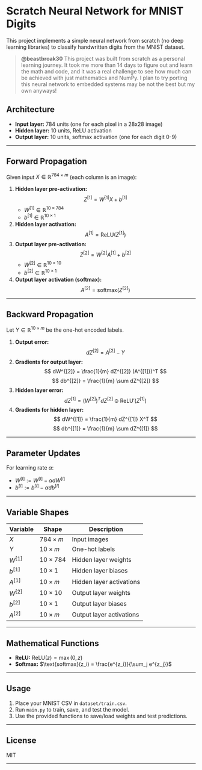 # Scratch Neural Network for MNIST Digits

This project implements a simple neural network from scratch (no deep learning libraries) to classify handwritten digits from the MNIST dataset.

<blockquote>
<strong>@beastbroak30</strong> This project was built from scratch as a personal learning journey. It took me more than 14 days to figure out and learn the math and code, and it was a real challenge to see how much can be achieved with just mathematics and NumPy. I plan to try porting this neural network to embedded systems may be not the best but my own anyways!
</blockquote>

## Architecture
- **Input layer:** 784 units (one for each pixel in a 28x28 image)
- **Hidden layer:** 10 units, ReLU activation
- **Output layer:** 10 units, softmax activation (one for each digit 0-9)

---

## Forward Propagation
Given input $X \in \mathbb{R}^{784 \times m}$ (each column is an image):

1. **Hidden layer pre-activation:**
	$$ Z^{[1]} = W^{[1]} X + b^{[1]} $$
	- $W^{[1]} \in \mathbb{R}^{10 \times 784}$
	- $b^{[1]} \in \mathbb{R}^{10 \times 1}$
2. **Hidden layer activation:**
	$$ A^{[1]} = \text{ReLU}(Z^{[1]}) $$
3. **Output layer pre-activation:**
	$$ Z^{[2]} = W^{[2]} A^{[1]} + b^{[2]} $$
	- $W^{[2]} \in \mathbb{R}^{10 \times 10}$
	- $b^{[2]} \in \mathbb{R}^{10 \times 1}$
4. **Output layer activation (softmax):**
	$$ A^{[2]} = \text{softmax}(Z^{[2]}) $$

---

## Backward Propagation
Let $Y \in \mathbb{R}^{10 \times m}$ be the one-hot encoded labels.

1. **Output error:**
	$$ dZ^{[2]} = A^{[2]} - Y $$
2. **Gradients for output layer:**
	$$ dW^{[2]} = \frac{1}{m} dZ^{[2]} (A^{[1]})^T $$
	$$ db^{[2]} = \frac{1}{m} \sum dZ^{[2]} $$
3. **Hidden layer error:**
	$$ dZ^{[1]} = (W^{[2]})^T dZ^{[2]} \odot \text{ReLU}'(Z^{[1]}) $$
4. **Gradients for hidden layer:**
	$$ dW^{[1]} = \frac{1}{m} dZ^{[1]} X^T $$
	$$ db^{[1]} = \frac{1}{m} \sum dZ^{[1]} $$

---

## Parameter Updates
For learning rate $\alpha$:
- $W^{[l]} := W^{[l]} - \alpha dW^{[l]}$
- $b^{[l]} := b^{[l]} - \alpha db^{[l]}$

---

## Variable Shapes
| Variable | Shape         | Description                |
|----------|--------------|----------------------------|
| $X$      | $784 \times m$ | Input images               |
| $Y$      | $10 \times m$  | One-hot labels             |
| $W^{[1]}$| $10 \times 784$| Hidden layer weights       |
| $b^{[1]}$| $10 \times 1$  | Hidden layer biases        |
| $A^{[1]}$| $10 \times m$  | Hidden layer activations   |
| $W^{[2]}$| $10 \times 10$ | Output layer weights       |
| $b^{[2]}$| $10 \times 1$  | Output layer biases        |
| $A^{[2]}$| $10 \times m$  | Output layer activations   |

---

## Mathematical Functions
- **ReLU:** $\text{ReLU}(z) = \max(0, z)$
- **Softmax:** $\text{softmax}(z_i) = \frac{e^{z_i}}{\sum_j e^{z_j}}$

---

## Usage
1. Place your MNIST CSV in `dataset/train.csv`.
2. Run `main.py` to train, save, and test the model.
3. Use the provided functions to save/load weights and test predictions.

---

## License
MIT

---
